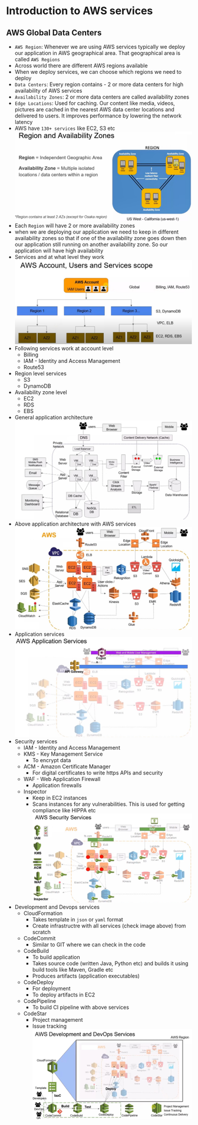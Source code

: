 # Introduction to AWS services
## AWS Global Data Centers
* `AWS Region`: Whenever we are using AWS services typically we deploy our application in AWS geographical area. That geographical area is called `AWS Regions`
* Across world there are different AWS regions available
* When we deploy services, we can choose which regions we need to deploy
* `Data Centers`: Every region contains - 2 or more data centers for high availability of AWS services
* `Availability Zones`: 2 or more data centers are called availability zones
* `Edge Locations`: Used for caching. Our content like media, videos, pictures are cached in the nearest AWS data center locations and delivered to users. It improves performance by lowering the network latency
* AWS have `130+ services` like EC2, S3 etc\
![picture](images/region-availability-zones.jpg)
* Each `Region` will have 2 or more availability zones
* when we are deploying our application we need to keep in different availability zones so that if one of the availability zone goes down then our application still running on another availability zone. So our application will have high availability
* Services and at what level they work\
![picture](images/account-users-services-scope.jpg)
* Following services work at account level
	* Billing
	* IAM - Identity and Access Management
	* Route53
* Region level services
	* S3
	* DynamoDB
* Availability zone level
	* EC2
	* RDS
	* EBS
* General application architecture\
![picture](images/application-architecture.jpg)
* Above application architecture with AWS services\
![picture](images/aws-application-architecture.jpg)
* Application services\
![picture](images/aws-application-services.jpg)
* Security services
	* IAM - Identity and Access Management
	* KMS - Key Management Service
		* To encrypt data
	* ACM - Amazon Certificate Manager
		* For digital certificates to write https APIs and security
	* WAF - Web Application Firewall
		* Application firewalls
	* Inspector
		* Keep in EC2 instances
		* Scans instances for any vulnerabilities. This is used for getting compliance like HIPPA etc\
![picture](images/security-services.jpg)
* Development and Devops services
	* CloudFormation
		* Takes template in `json` or `yaml` format
		* Create infrastructre with all services (check image above) from scratch
	* CodeCommit
		* Similar to GIT where we can check in the code
	* CodeBuild
		* To build application
		* Takes source code (written Java, Python etc) and builds it using build tools like Maven, Gradle etc
		* Produces artifacts (application executables)
	* CodeDeploy
		* For deployment
		* To deploy artifacts in EC2
	* CodePipeline
		* To build CI pipeline with above services
	* CodeStar
		* Project management
		* Issue tracking\
![picture](images/devops-services.jpg)
